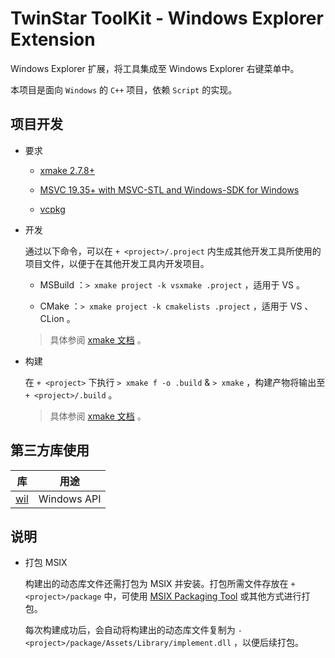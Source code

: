 # TwinStar ToolKit - Windows Explorer Extension

Windows Explorer 扩展，将工具集成至 Windows Explorer 右键菜单中。

本项目是面向 `Windows` 的 `C++` 项目，依赖 `Script` 的实现。

## 项目开发

* 要求
	
	* [xmake 2.7.8+](https://xmake.io/#/)
	
	* [MSVC 19.35+ with MSVC-STL and Windows-SDK for Windows](https://visualstudio.microsoft.com/downloads/)
	
	* [vcpkg](https://vcpkg.io)

* 开发
	
	通过以下命令，可以在 `+ <project>/.project` 内生成其他开发工具所使用的项目文件，以便于在其他开发工具内开发项目。
	
	* MSBuild ：`> xmake project -k vsxmake .project` ，适用于 VS 。
	
	* CMake ：`> xmake project -k cmakelists .project` ，适用于 VS 、CLion 。
	
	> 具体参阅 [xmake 文档](https://xmake.io/#/plugin/builtin_plugins?id=generate-ide-project-files) 。

* 构建
	
	在 `+ <project>` 下执行 `> xmake f -o .build` & `> xmake` ，构建产物将输出至 `+ <project>/.build` 。
	
	> 具体参阅 [xmake 文档](https://xmake.io/#/) 。

## 第三方库使用

| 库                                                                   | 用途                           |
|:--------------------------------------------------------------------:|:------------------------------:|
| [wil](https://github.com/microsoft/wil)                              | Windows API                    |

## 说明

* 打包 MSIX
	
	构建出的动态库文件还需打包为 MSIX 并安装。打包所需文件存放在 `+ <project>/package` 中，可使用 [MSIX Packaging Tool](https://learn.microsoft.com/windows/msix/packaging-tool/tool-overview) 或其他方式进行打包。
	
	每次构建成功后，会自动将构建出的动态库文件复制为 `- <project>/package/Assets/Library/implement.dll` ，以便后续打包。
